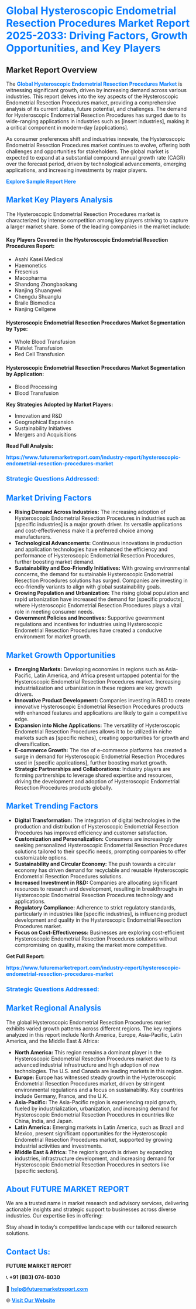 <h1 style="color: #007BFF;">Global Hysteroscopic Endometrial Resection Procedures Market Report 2025-2033: Driving Factors, Growth Opportunities, and Key Players</h1>

<section id="overview">
<h2>Market Report Overview</h2>
<p>The <a href="https://www.futuremarketreport.com/industry-report/hysteroscopic-endometrial-resection-procedures-market" style="color: #007BFF; text-decoration: none;"><strong>Global Hysteroscopic Endometrial Resection Procedures Market</strong></a> is witnessing significant growth, driven by increasing demand across various industries. This report delves into the key aspects of the Hysteroscopic Endometrial Resection Procedures market, providing a comprehensive analysis of its current status, future potential, and challenges. The demand for Hysteroscopic Endometrial Resection Procedures has surged due to its wide-ranging applications in industries such as [insert industries], making it a critical component in modern-day [applications].</p>
<p>As consumer preferences shift and industries innovate, the Hysteroscopic Endometrial Resection Procedures market continues to evolve, offering both challenges and opportunities for stakeholders. The global market is expected to expand at a substantial compound annual growth rate (CAGR) over the forecast period, driven by technological advancements, emerging applications, and increasing investments by major players.</p>
</section>

<section id="overview">
<p><a href="https://www.futuremarketreport.com/request-sample/reportId=36172" style="color: #007BFF; text-decoration: none;"><strong>Explore Sample Report Here</strong></a></p>
</section>

<section id="key-players">
<h2 style="color: #007BFF;">Market Key Players Analysis</h2>
<p>The Hysteroscopic Endometrial Resection Procedures market is characterized by intense competition among key players striving to capture a larger market share. Some of the leading companies in the market include:</p>
<h4>Key Players Covered in the Hysteroscopic Endometrial Resection Procedures Report:</h4>
<ul><li>Asahi Kasei Medical</li><li>Haemonetics</li><li>Fresenius</li><li>Macopharma</li><li>Shandong Zhongbaokang</li><li>Nanjing Shuangwei</li><li>Chengdu Shuanglu</li><li>Braile Biomedica</li><li>Nanjing Cellgene</li></ul>
<h4>Hysteroscopic Endometrial Resection Procedures Market Segmentation by Type:</h4>
<ul><li>Whole Blood Transfusion</li><li>Platelet Transfusion</li><li>Red Cell Transfusion</li></ul>

<h4>Hysteroscopic Endometrial Resection Procedures Market Segmentation by Application:</h4>
<ul><li>Blood Processing</li><li>Blood Transfusion</li></ul>
<p><strong>Key Strategies Adopted by Market Players:</strong></p>
<ul>
<li>Innovation and R&D</li>
<li>Geographical Expansion</li>
<li>Sustainability Initiatives</li>
<li>Mergers and Acquisitions</li>
</ul>
</section>

<section>
<p><strong>Read Full Analysis: </strong></p><a href="https://www.futuremarketreport.com/industry-report/hysteroscopic-endometrial-resection-procedures-market" style="color: #007BFF; text-decoration: none;"><strong>https://www.futuremarketreport.com/industry-report/hysteroscopic-endometrial-resection-procedures-market</strong></a>
<h3 style="color: #007BFF;">Strategic Questions Addressed:</h3>
</section>

<section id="driving-factors">
<h2 style="color: #007BFF;">Market Driving Factors</h2>
<ul>
<li><strong>Rising Demand Across Industries:</strong> The increasing adoption of Hysteroscopic Endometrial Resection Procedures in industries such as [specific industries] is a major growth driver. Its versatile applications and cost-effectiveness make it a preferred choice among manufacturers.</li>
<li><strong>Technological Advancements:</strong> Continuous innovations in production and application technologies have enhanced the efficiency and performance of Hysteroscopic Endometrial Resection Procedures, further boosting market demand.</li>
<li><strong>Sustainability and Eco-Friendly Initiatives:</strong> With growing environmental concerns, the demand for sustainable Hysteroscopic Endometrial Resection Procedures solutions has surged. Companies are investing in eco-friendly variants to align with global sustainability goals.</li>
<li><strong>Growing Population and Urbanization:</strong> The rising global population and rapid urbanization have increased the demand for [specific products], where Hysteroscopic Endometrial Resection Procedures plays a vital role in meeting consumer needs.</li>
<li><strong>Government Policies and Incentives:</strong> Supportive government regulations and incentives for industries using Hysteroscopic Endometrial Resection Procedures have created a conducive environment for market growth.</li>
</ul>
</section>

<section id="growth-opportunities">
<h2 style="color: #007BFF;">Market Growth Opportunities</h2>
<ul>
<li><strong>Emerging Markets:</strong> Developing economies in regions such as Asia-Pacific, Latin America, and Africa present untapped potential for the Hysteroscopic Endometrial Resection Procedures market. Increasing industrialization and urbanization in these regions are key growth drivers.</li>
<li><strong>Innovative Product Development:</strong> Companies investing in R&D to create innovative Hysteroscopic Endometrial Resection Procedures products with enhanced features and applications are likely to gain a competitive edge.</li>
<li><strong>Expansion into Niche Applications:</strong> The versatility of Hysteroscopic Endometrial Resection Procedures allows it to be utilized in niche markets such as [specific niches], creating opportunities for growth and diversification.</li>
<li><strong>E-commerce Growth:</strong> The rise of e-commerce platforms has created a surge in demand for Hysteroscopic Endometrial Resection Procedures used in [specific applications], further boosting market growth.</li>
<li><strong>Strategic Partnerships and Collaborations:</strong> Industry players are forming partnerships to leverage shared expertise and resources, driving the development and adoption of Hysteroscopic Endometrial Resection Procedures products globally.</li>
</ul>
</section>

<section id="trending-factors">
<h2 style="color: #007BFF;">Market Trending Factors</h2>
<ul>
<li><strong>Digital Transformation:</strong> The integration of digital technologies in the production and distribution of Hysteroscopic Endometrial Resection Procedures has improved efficiency and customer satisfaction.</li>
<li><strong>Customization and Personalization:</strong> Consumers are increasingly seeking personalized Hysteroscopic Endometrial Resection Procedures solutions tailored to their specific needs, prompting companies to offer customizable options.</li>
<li><strong>Sustainability and Circular Economy:</strong> The push towards a circular economy has driven demand for recyclable and reusable Hysteroscopic Endometrial Resection Procedures solutions.</li>
<li><strong>Increased Investment in R&D:</strong> Companies are allocating significant resources to research and development, resulting in breakthroughs in Hysteroscopic Endometrial Resection Procedures technology and applications.</li>
<li><strong>Regulatory Compliance:</strong> Adherence to strict regulatory standards, particularly in industries like [specific industries], is influencing product development and quality in the Hysteroscopic Endometrial Resection Procedures market.</li>
<li><strong>Focus on Cost-Effectiveness:</strong> Businesses are exploring cost-efficient Hysteroscopic Endometrial Resection Procedures solutions without compromising on quality, making the market more competitive.</li>
</ul>
</section>

<section>
<p><strong>Get Full Report: </strong></p><a href="https://www.futuremarketreport.com/industry-report/hysteroscopic-endometrial-resection-procedures-market" style="color: #007BFF; text-decoration: none;"><strong>https://www.futuremarketreport.com/industry-report/hysteroscopic-endometrial-resection-procedures-market</strong></a>
<h3 style="color: #007BFF;">Strategic Questions Addressed:</h3>
</section>


<section id="regional-analysis">
<h2 style="color: #007BFF;">Market Regional Analysis</h2>
<p>The global Hysteroscopic Endometrial Resection Procedures market exhibits varied growth patterns across different regions. The key regions analyzed in this report include North America, Europe, Asia-Pacific, Latin America, and the Middle East & Africa:</p>
<ul>
<li><strong>North America:</strong> This region remains a dominant player in the Hysteroscopic Endometrial Resection Procedures market due to its advanced industrial infrastructure and high adoption of new technologies. The U.S. and Canada are leading markets in this region.</li>
<li><strong>Europe:</strong> Europe has witnessed steady growth in the Hysteroscopic Endometrial Resection Procedures market, driven by stringent environmental regulations and a focus on sustainability. Key countries include Germany, France, and the U.K.</li>
<li><strong>Asia-Pacific:</strong> The Asia-Pacific region is experiencing rapid growth, fueled by industrialization, urbanization, and increasing demand for Hysteroscopic Endometrial Resection Procedures in countries like China, India, and Japan.</li>
<li><strong>Latin America:</strong> Emerging markets in Latin America, such as Brazil and Mexico, present significant opportunities for the Hysteroscopic Endometrial Resection Procedures market, supported by growing industrial activities and investments.</li>
<li><strong>Middle East & Africa:</strong> The region’s growth is driven by expanding industries, infrastructure development, and increasing demand for Hysteroscopic Endometrial Resection Procedures in sectors like [specific sectors].</li>
</ul>
</section>

<footer>
<h2 style="color: #007BFF;">About FUTURE MARKET REPORT</h2>
<p>We are a trusted name in market research and advisory services, delivering actionable insights and strategic support to businesses across diverse industries. Our expertise lies in offering:</p>

<p>Stay ahead in today’s competitive landscape with our tailored research solutions.</p>

<h2 style="color: #007BFF;">Contact Us:</h2>
<p><strong>FUTURE MARKET REPORT</strong></p>
<p>📞 <strong>+91 (883) 074-8030</strong></p>
<p>📧 <strong><a href="mailto:help@futuremarketreport.com" style="color: #007BFF;">help@futuremarketreport.com</a></strong></p>
<p>🌐 <strong><a href="https://www.futuremarketreport.com/" style="color: #007BFF;">Visit Our Website</a></strong></p>
</footer>